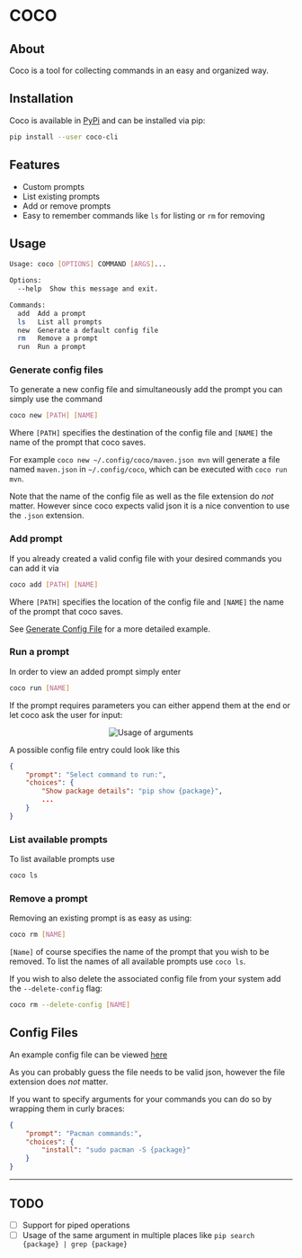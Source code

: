 # COCO

## About

Coco is a tool for collecting commands in an easy and organized way.

## Installation

Coco is available in [PyPi](https://pypi.org/project/coco-cli/) and can be installed via pip:

```sh
pip install --user coco-cli
```

## Features

- Custom prompts
- List existing prompts
- Add or remove prompts
- Easy to remember commands like `ls` for listing or `rm` for removing

## Usage

```sh
Usage: coco [OPTIONS] COMMAND [ARGS]...

Options:
  --help  Show this message and exit.

Commands:
  add  Add a prompt
  ls   List all prompts
  new  Generate a default config file
  rm   Remove a prompt
  run  Run a prompt

```

### Generate config files

To generate a new config file and simultaneously add the prompt you can simply use the command 

```sh
coco new [PATH] [NAME]
```

Where `[PATH]` specifies the destination of the config file and `[NAME]` the name of the prompt that coco saves.

For example `coco new ~/.config/coco/maven.json mvn` will generate a file named `maven.json` in `~/.config/coco`, which can be executed with `coco run mvn`.

Note that the name of the config file as well as the file extension do _not_ matter.
However since coco expects valid json it is a nice convention to use the `.json` extension.

### Add prompt

If you already created a valid config file with your desired commands you can add it via

```sh
coco add [PATH] [NAME]
```

Where `[PATH]` specifies the location of the config file and `[NAME]` the name of the prompt that coco saves.

See [Generate Config File](#generate-config-files) for a more detailed example.

### Run a prompt

In order to view an added prompt simply enter

```sh
coco run [NAME]
```

If the prompt requires parameters you can either append them at the end or let coco ask the user for input:

 <p align="center">
    <img src="https://treborium.github.io/Coco/Resources/argument-usage.svg" alt="Usage of arguments"/>
  </p> 


A possible config file entry could look like this

```json
{
    "prompt": "Select command to run:",
    "choices": {
        "Show package details": "pip show {package}",
        ...
    }
}
```

### List available prompts

To list available prompts use

```sh
coco ls
```

### Remove a prompt

Removing an existing prompt is as easy as using:

```sh
coco rm [NAME]
```

`[Name]` of course specifies the name of the prompt that you wish to be removed.
To list the names of all available prompts use `coco ls`.

If you wish to also delete the associated config file from your system add the `--delete-config` flag:

```sh
coco rm --delete-config [NAME]
```

## Config Files

An example config file can be viewed [here](https://github.com/Treborium/Coco/blob/master/coco/coco.json)

As you can probably guess the file needs to be valid json, however the file extension does _not_ matter.

If you want to specify arguments for your commands you can do so by wrapping them in curly braces:

```json
{
    "prompt": "Pacman commands:",
    "choices": {
        "install": "sudo pacman -S {package}"
    }
}
```

---

## TODO

- [ ] Support for piped operations
- [ ] Usage of the same argument in multiple places like `pip search {package} | grep {package}`
